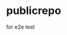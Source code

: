 # publicrepo
for e2e test

















































































































































































































































































































































































































































































































































































































































































































































































































































































































































































































































































































































































































































































































































































































































































































































































































































































































































































































































































































































































































































































































































